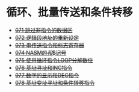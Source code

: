 # 循环、批量传送和条件转移

* ~~[071 跳过非指令的数据区](./071/)~~
* ~~[072 逻辑段地址的重新设定](./072/)~~
* ~~[073 串传送指令和标志寄存器](./073/)~~
* ~~[074 NASM的$和$$记号](./074/)~~
* ~~[075 使用循环指令LOOP分解数位](./075/)~~
* ~~[076 基址寻址和INC指令](./076/)~~
* ~~[077 数字的显示和DEC指令](./077/)~~
* ~~[078 基址变址寻址和条件转移指令](./078/)~~